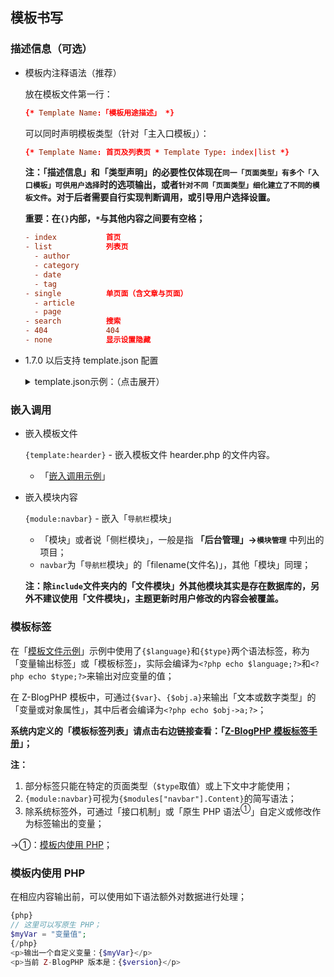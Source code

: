 ## 模板书写

### 描述信息（可选）

- 模板内注释语法（推荐）

  放在模板文件第一行：

  ```conf
  {* Template Name:「模板用途描述」 *}
  ```

  可以同时声明模板类型（针对「主入口模板」）：

  ```conf
  {* Template Name: 首页及列表页 * Template Type: index|list *}
  ```

  **注：「描述信息」和「类型声明」的必要性仅体现在`同一「页面类型」有多个「入口模板」可供用户选择`时的选项输出，或者`针对不同「页面类型」细化建立了不同的模板文件`。对于后者需要自行实现判断调用，或引导用户选择设置。**

  **重要：在`{}`内部，`*`与其他内容之间要有空格；**

  ```conf
  - index           首页
  - list            列表页
    - author
    - category
    - date
    - tag
  - single          单页面（含文章与页面）
    - article
    - page
  - search          搜索
  - 404             404
  - none            显示设置隐藏
  ```

- 1.7.0 以后支持 template.json 配置

  <details>
  <summary>template.json示例：（点击展开）</summary>

  ```json
  {
      "id": "主题ID",
      "templates": [
          {
              "filename": "index",
              "type": "list",
              "name": "列表自动模板"
          },
          {
              "filename": "single",
              "type": "single",
              "name": "文章/单页自动模板"
          }
      ]
  }
  ```
  </details>

### 嵌入调用

- 嵌入模板文件

  `{template:hearder}` - 嵌入模板文件 hearder.php 的文件内容。

  - 「[嵌入调用示例](#%e7%a4%ba%e4%be%8b "嵌入调用示例")」

- 嵌入模块内容

  `{module:navbar}` - 嵌入「`导航栏`模块」

  - 「模块」或者说「侧栏模块」，一般是指 **「后台管理」→`模块管理`** 中列出的项目；
  - `navbar`为「`导航栏`模块」的「filename(文件名)」，其他「模块」同理；

  **注：除`include`文件夹内的「文件模块」外其他模块其实是存在数据库的，另外不建议使用「文件模块」，主题更新时用户修改的内容会被覆盖。**


### 模板标签

在「[模板文件示例](#%e7%a4%ba%e4%be%8b "模板文件示例")」示例中使用了`{$language}`和`{$type}`两个语法标签，称为「变量输出标签」或「模板标签」，实际会编译为`<?php echo $language;?>`和`<?php echo $type;?>`来输出对应变量的值；

在 Z-BlogPHP 模板中，可通过`{$var}`、`{$obj.a}`来输出「文本或数字类型」的「变量或对象属性」，其中后者会编译为`<?php echo $obj->a;?>`；

**系统内定义的「模板标签列表」请点击右边链接查看：「[Z-BlogPHP 模板标签手册](../../../markup/ "Z-BlogPHP 模板标签手册")」；**

**注：**
1. 部分标签只能在特定的页面类型（`$type`取值）或上下文中才能使用；
2. `{module:navbar}`可视为`{$modules["navbar"].Content}`的简写语法；
3. 除系统标签外，可通过「接口机制」或「原生 PHP 语法<sup>①</sup>」自定义或修改作为标签输出的变量；

→①：[模板内使用 PHP](#%e6%a8%a1%e6%9d%bf%e5%86%85%e4%bd%bf%e7%94%a8-php "模板内使用 PHP")；

### 模板内使用 PHP

在相应内容输出前，可以使用如下语法额外对数据进行处理；

```php
{php}
// 这里可以写原生 PHP；
$myVar = "变量值";
{/php}
<p>输出一个自定义变量：{$myVar}</p>
<p>当前 Z-BlogPHP 版本是：{$version}</p>
```
